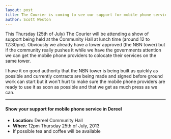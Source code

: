 ```yaml
---
layout: post
title: The Courier is coming to see our support for mobile phone services
author: Scott Weston
---
```


This Thursday (25th of July) The Courier will be attending a show of
support being held at the Community Hall at lunch time (around 12 to
12:30pm). Obviously we already have a tower approved (the NBN tower)
but if the community really pushes it while we have the governments
attention we can get the mobile phone providers to colocate their
services on the same tower.

I have it on good authority that the NBN tower is being built as quickly
as possible and currently contracts are being made and signed before
ground work can start but it won't hurt to make sure the mobile phone
providers are ready to use it as soon as possible and that we get as much
press as we can.

---

#### Show your support for mobile phone service in Dereel

* **Location:** Dereel Community Hall
* **When:** 12pm Thursday 25th of July, 2013
* If possible tea and coffee will be available
